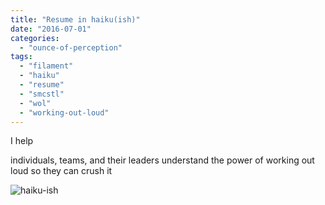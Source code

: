 ```yaml
---
title: "Resume in haiku(ish)"
date: "2016-07-01"
categories: 
  - "ounce-of-perception"
tags: 
  - "filament"
  - "haiku"
  - "resume"
  - "smcstl"
  - "wol"
  - "working-out-loud"
---
```


I help

individuals, teams, and their leaders understand the power of working out loud so they can crush it

![haiku-ish](images/haiku-ish.jpg)
